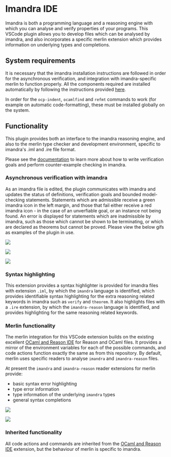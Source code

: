 # Imandra IDE

Imandra is both a programming language and a reasoning engine with which you can analyse and verify properties of your programs. This VSCode plugin allows you to develop files which can be analysed by imandra, and also incorporates a specific merlin extension which provides information on underlying types and completions.

## System requirements

It is necessary that the imandra installation instructions are followed in order for the asynchronous verification, and integration with imandra-specific merlin to function properly. All the components required are installed automatically by following the instructions provided [here](https://docs.imandra.ai/imandra-docs-dev/notebooks/installation/).

In order for the `ocp-indent`, `ocamlfind` and `refmt` commands to work (for example on automatic code-formatting), these must be installed globally on the system.

## Functionality

This plugin provides both an interface to the imandra reasoning engine, and also to the merlin type checker and development environment, specific to imandra's .iml and .ire file format.

Please see the [documentation](https://docs.imandra.ai/imandra-docs/) to learn more about how to write verification goals and perform counter-example checking in imandra. 

### Asynchronous verification with imandra

As an imandra file is edited, the plugin communicates with imandra and updates the status of definitions, verification goals and bounded model-checking statements. Statements which are admissible receive a green imandra icon in the left margin, and those that fail either receive a red imandra icon - in the case of an unverfiable goal, or an instance not being found. An error is displayed for statements which are inadmissible by imandra, such as those which cannot be shown to be terminating, or which are declared as theorems but cannot be proved. Please view the below gifs as examples of the plugin in use.

![](https://storage.googleapis.com/imandra-assets/images/github/VS_code_documentation_gif/vscodeV1.gif)

![](https://storage.googleapis.com/imandra-assets/images/github/VS_code_documentation_gif/vscodeV2.gif)

![](https://storage.googleapis.com/imandra-assets/images/github/VS_code_documentation_gif/vscodeV3.gif)

### Syntax highlighting

This extension provides a syntax highlighter is provided for imandra files with extension `.iml`, by which the `imandra` language is identified, which provides identifiable syntax highlighting for the extra reasoning related keywords in imandra such as `verify` and `theorem`. It also highlights files with a `.ire` extension, by which the `imandra-reason` language is identified, and provides highlighting for the same reasoning related keywords.

### Merlin functionality

The merlin integration for this VSCode extension builds on the existing excellent [OCaml and Reason IDE](https://marketplace.visualstudio.com/items?itemName=freebroccolo.reasonml) for Reason and OCaml files. It provides a mirror of the environment variables for each of the possible commands, and code actions function exactly the same as from this repository. By default, merlin uses specific readers to analyse `imandra` and `imandra-reason` files.

At present the `imandra` and `imandra-reason` reader extensions for merlin provide:

* basic syntax error highlighting
* type error information
* type information of the underlying `imandra` types
* general syntax completions

![](https://storage.googleapis.com/imandra-assets/images/github/VS_code_documentation_gif/animGifVSCode1.gif)

![](https://storage.googleapis.com/imandra-assets/images/github/VS_code_documentation_gif/animGifVSCode2.gif)

### Inherited functionality

All code actions and commands are inherited from the [OCaml and Reason IDE](https://marketplace.visualstudio.com/items?itemName=freebroccolo.reasonml) extension, but the behaviour of merlin is specific to imandra.
